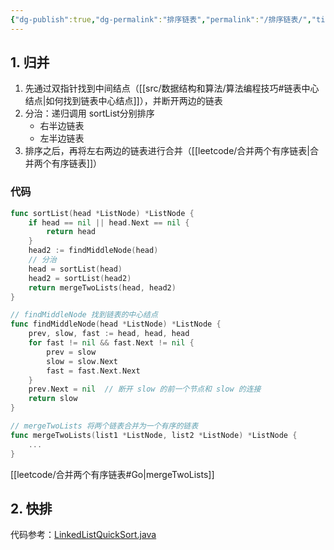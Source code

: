 ```yaml
---
{"dg-publish":true,"dg-permalink":"排序链表","permalink":"/排序链表/","title":"排序链表","tags":["链表","排序"]}
---
```



## 1. 归并

1. 先通过双指针找到中间结点（[[src/数据结构和算法/算法编程技巧#链表中心结点\|如何找到链表中心结点]]），并断开两边的链表
2. 分治：递归调用 sortList分别排序
	- 右半边链表
	- 左半边链表
3. 排序之后，再将左右两边的链表进行合并（[[leetcode/合并两个有序链表\|合并两个有序链表]]）

### 代码

```go
func sortList(head *ListNode) *ListNode {
	if head == nil || head.Next == nil {
		return head
	}
	head2 := findMiddleNode(head)
	// 分治
	head = sortList(head)
	head2 = sortList(head2)
	return mergeTwoLists(head, head2)
}

// findMiddleNode 找到链表的中心结点
func findMiddleNode(head *ListNode) *ListNode {
	prev, slow, fast := head, head, head
	for fast != nil && fast.Next != nil {
		prev = slow
		slow = slow.Next
		fast = fast.Next.Next
	}
	prev.Next = nil  // 断开 slow 的前一个节点和 slow 的连接
	return slow
}

// mergeTwoLists 将两个链表合并为一个有序的链表
func mergeTwoLists(list1 *ListNode, list2 *ListNode) *ListNode {
	...
}
```

[[leetcode/合并两个有序链表#Go\|mergeTwoLists]]

## 2. 快排

代码参考：[LinkedListQuickSort.java](https://jihulab.com/learning/interview/-/blob/main/src/main/java/org/example/interview/algorithm/sort/impl/LinkedListQuickSort.java)